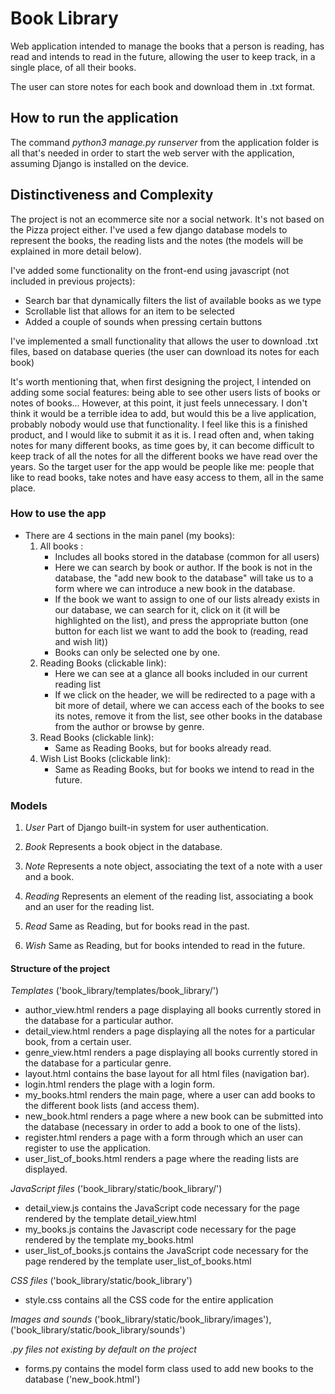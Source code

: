 # Book Library

Web application intended to manage the books that a person is reading, has read and intends to read in the future, allowing the user to keep track, in a single place,
of all their books. 

The user can store notes for each book and download them in .txt format.

## How to run the application

The command *python3 manage.py runserver* from the application folder is all that's needed in order to start the web server with the application, assuming Django is installed on the device.

## Distinctiveness and Complexity

The project is not an ecommerce site nor a social network. It's not based on the Pizza project either. I've used a few django database models to represent the books, the reading lists and the notes (the models will be explained in more detail below).

I've added some functionality on the front-end using javascript (not included in previous projects):

- Search bar that dynamically filters the list of available books as we type
- Scrollable list that allows for an item to be selected
- Added a couple of sounds when pressing certain buttons

I've implemented a small functionality that allows the user to download .txt files, based on database queries (the user can download its notes for each book)

It's worth mentioning that, when first designing the project, I intended on adding some social features: being able to see other users lists of books or notes of books...
However, at this point, it just feels unnecessary. I don't think it would be a terrible idea to add, but would this be a live application, probably nobody would use that functionality. I feel like this is a finished product, and I would like to submit it as it is. I read often and, when taking notes for many different books, as time goes by, it can become difficult to keep track of all the notes for all the different books we have read over the years. So the target user for the app would be people like me: people that like to read books, take notes and have easy access to them, all in the same place.

### How to use the app
- There are 4 sections in the main panel (my books):
    1. All books :
        - Includes all books stored in the database (common for all users)
        - Here we can search by book or author. If the book is not in the database, the "add new book to the database" will take us to a form where we can introduce
        a new book in the database.
        - If the book we want to assign to one of our lists already exists in our database, we can search for it, click on it (it will be highlighted on the list),
        and press the appropriate button (one button for each list we want to add the book to (reading, read and wish lit))
        - Books can only be selected one by one.
    2. Reading Books (clickable link):
        - Here we can see at a glance all books included in our current reading list
        - If we click on the header, we will be redirected to a page with a bit more of detail, where we can access each of the books to see its notes, remove it from the list, see other books in the database from the author or browse by genre.
    3. Read Books (clickable link):
        - Same as Reading Books, but for books already read.
    4. Wish List Books (clickable link):
        - Same as Reading Books, but for books we intend to read in the future.
        
### Models

1. *User* 
Part of Django built-in system for user authentication.

2. *Book*
Represents a book object in the database.

3. *Note*
Represents a note object, associating the text of a note with a user and a book.

4. *Reading*
Represents an element of the reading list, associating a book and an user for the reading list.

5. *Read*
Same as Reading, but for books read in the past.

6. *Wish*
Same as Reading, but for books intended to read in the future.


#### Structure of the project

*Templates* ('book_library/templates/book_library/')

- author_view.html renders a page displaying all books currently stored in the database for a particular author.
- detail_view.html renders a page displaying all the notes for a particular book, from a certain user.
- genre_view.html renders a page displaying all books currently stored in the database for a particular genre.
- layout.html contains the base layout for all html files (navigation bar).
- login.html renders the plage with a login form.
- my_books.html renders the main page, where a user can add books to the different book lists (and access them).
- new_book.html renders a page where a new book can be submitted into the database (necessary in order to add a book to one of the lists).
- register.html renders a page with a form through which an user can register to use the application.
- user_list_of_books.html renders a page where the reading lists are displayed.

*JavaScript files* ('book_library/static/book_library/')

- detail_view.js contains the JavaScript code necessary for the page rendered by the template detail_view.html
- my_books.js contains the Javascript code necessary for the page rendered by the template my_books.html
- user_list_of_books.js contains the JavaScript code necessary for the page rendered by the template user_list_of_books.html

*CSS files* ('book_library/static/book_library')

- style.css contains all the CSS code for the entire application

*Images and sounds* ('book_library/static/book_library/images'), ('book_library/static/book_library/sounds')

*.py files not existing by default on the project*

- forms.py contains the model form class used to add new books to the database ('new_book.html')

